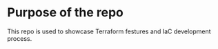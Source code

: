 # Purpose of the repo

This repo is used to showcase Terraform festures and IaC development process. 
